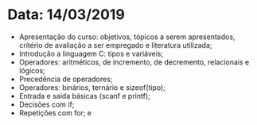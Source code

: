 # Data: 14/03/2019

* Apresentação do curso: objetivos, tópicos a serem apresentados, critério de avaliação a ser empregado e literatura utilizada;
* Introdução a linguagem C: tipos e variáveis;
* Operadores: aritméticos, de incremento, de decremento, relacionais e lógicos;
* Precedência de operadores;
* Operadores: binários, ternário e sizeof(tipo);
* Entrada e saída básicas (scanf e printf);
* Decisões com if;
* Repetições com for; e